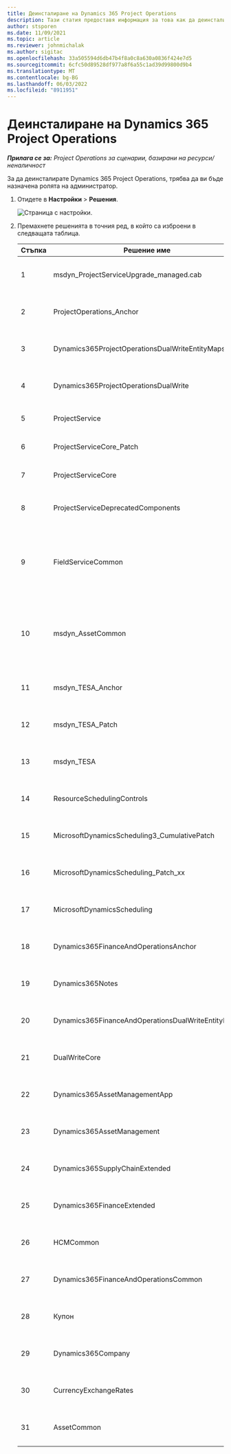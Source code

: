 ```yaml
---
title: Деинсталиране на Dynamics 365 Project Operations
description: Тази статия предоставя информация за това как да деинсталирате Dynamics 365 Project Operations.
author: stsporen
ms.date: 11/09/2021
ms.topic: article
ms.reviewer: johnmichalak
ms.author: sigitac
ms.openlocfilehash: 33a505594d6db47b4f8a0c8a630a0836f424e7d5
ms.sourcegitcommit: 6cfc50d89528df977a8f6a55c1ad39d99800d9b4
ms.translationtype: MT
ms.contentlocale: bg-BG
ms.lasthandoff: 06/03/2022
ms.locfileid: "8911951"
---
```

# <a name="uninstall-dynamics-365-project-operations"></a>Деинсталиране на Dynamics 365 Project Operations 

_**Прилага се за:** Project Operations за сценарии, базирани на ресурси/неналичност_

За да деинсталирате Dynamics 365 Project Operations, трябва да ви бъде назначена ролята на администратор.

1. Отидете в **Настройки** > **Решения**.

    ![Страница с настройки.](./media/uninstall-proj-ops-solutions.png)
  
2. Премахнете решенията в точния ред, в който са изброени в следващата таблица. 

    | Стъпка | Решение   име                                    | Забележка                                                                                         |
    |------|----------------------------------------------------|----------------------------------------------------------------------------------------------|
    | 1 | msdyn_ProjectServiceUpgrade_managed.cab            | Ако не бъде намерено, пропуснете това решение.                                                            |
    | 2 | ProjectOperations_Anchor                           | Ако не бъде намерено, пропуснете това решение.                                                            |
    | 3 | Dynamics365ProjectOperationsDualWriteEntityMaps    | Ако не бъде намерено, пропуснете това решение.                                                            |
    | 4 | Dynamics365ProjectOperationsDualWrite              | Ако не бъде намерено, пропуснете това решение.                                                            |
    | 5 | ProjectService                                     | Няма допълнителни бележки.                                                                         |
    | 6 | ProjectServiceCore_Patch                           | Няма допълнителни бележки.                                                                         |
    | 7 | ProjectServiceCore                                 | Няма допълнителни бележки.                                                                         |
    | 8 | ProjectServiceDeprecatedComponents                 | Ако не бъде намерено, пропуснете това решение.                                                            |
    | 9 | FieldServiceCommon                                 | Изисква се за двойно записване с Dynamics 365 Finance или Dynamics 365 Supply Chain Management.   |
    | 10 | msdyn_AssetCommon                                  | Изисква се за двойно записване с Dynamics 365 Finance или Dynamics 365 Supply Chain Management.   |
    | 11 | msdyn_TESA_Anchor                                  | Задължително за Dynamics 365 Field Service.                                                     |
    | 12 | msdyn_TESA_Patch                                   | Задължително за Dynamics 365 Field Service.                                                     |
    | 13 | msdyn_TESA                                         | Задължително за Dynamics 365 Field Service.                                                     |
    | 14 | ResourceSchedulingControls                         | Задължително за Dynamics 365 Field Service.                                                     |
    | 15 | MicrosoftDynamicsScheduling3_CumulativePatch       | Задължително за Dynamics 365 Field Service.                                                     |
    | 16 | MicrosoftDynamicsScheduling_Patch_xx               | Задължително за Dynamics 365 Field Service.                                                     |
    | 17 | MicrosoftDynamicsScheduling                        | Задължително за Dynamics 365 Field Service.                                                     |
    | 18 | Dynamics365FinanceAndOperationsAnchor              | Ако не бъде намерено, пропуснете това решение.                                                            |
    | 19 | Dynamics365Notes                                   | Ако не бъде намерено, пропуснете това решение.                                                            |
    | 20 | Dynamics365FinanceAndOperationsDualWriteEntityMaps | Ако не бъде намерено, пропуснете това решение.                                                            |
    | 21 | DualWriteCore                                      | Ако не бъде намерено, пропуснете това решение.                                                            |
    | 22 | Dynamics365AssetManagementApp                      | Ако не бъде намерено, пропуснете това решение.                                                            |
    | 23 | Dynamics365AssetManagement                         | Ако не бъде намерено, пропуснете това решение.                                                            |
    | 24 | Dynamics365SupplyChainExtended                     | Ако не бъде намерено, пропуснете това решение.                                                            |
    | 25 | Dynamics365FinanceExtended                         | Ако не бъде намерено, пропуснете това решение.                                                            |
    | 26 | HCMCommon                                          | Ако не бъде намерено, пропуснете това решение.                                                            |
    | 27 | Dynamics365FinanceAndOperationsCommon              | Ако не бъде намерено, пропуснете това решение.                                                            |
    | 28 | Купон                                              | Ако не бъде намерено, пропуснете това решение.                                                            |
    | 29 | Dynamics365Company                                 | Ако не бъде намерено, пропуснете това решение.                                                            |
    | 30 | CurrencyExchangeRates                              | Ако не бъде намерено, пропуснете това решение.                                                            |
    | 31 | AssetCommon                                        | Ако не бъде намерено, пропуснете това решение.                                                            |
